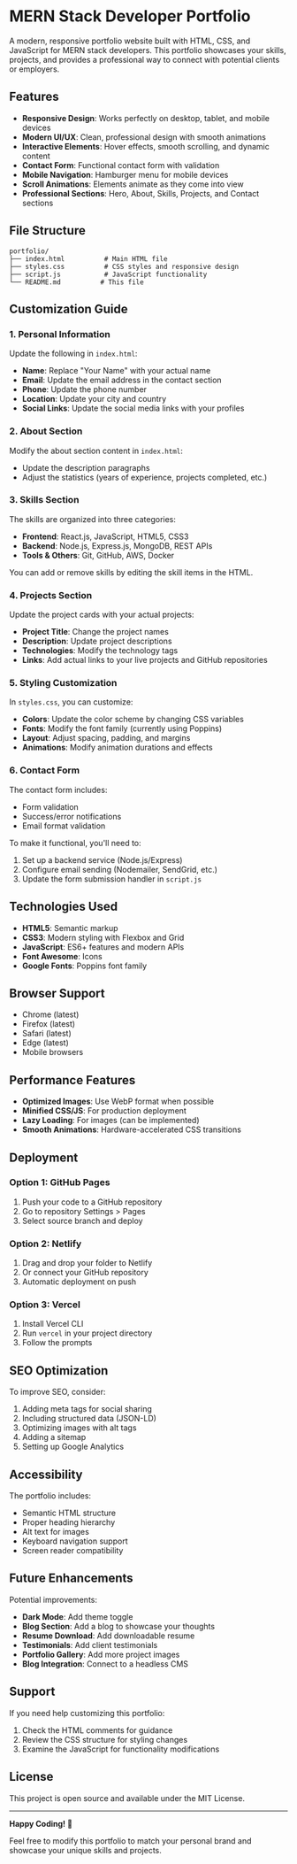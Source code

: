 # MERN Stack Developer Portfolio

A modern, responsive portfolio website built with HTML, CSS, and JavaScript for MERN stack developers. This portfolio showcases your skills, projects, and provides a professional way to connect with potential clients or employers.

## Features

- **Responsive Design**: Works perfectly on desktop, tablet, and mobile devices
- **Modern UI/UX**: Clean, professional design with smooth animations
- **Interactive Elements**: Hover effects, smooth scrolling, and dynamic content
- **Contact Form**: Functional contact form with validation
- **Mobile Navigation**: Hamburger menu for mobile devices
- **Scroll Animations**: Elements animate as they come into view
- **Professional Sections**: Hero, About, Skills, Projects, and Contact sections

## File Structure

```
portfolio/
├── index.html          # Main HTML file
├── styles.css          # CSS styles and responsive design
├── script.js           # JavaScript functionality
└── README.md          # This file
```

## Customization Guide

### 1. Personal Information

Update the following in `index.html`:

- **Name**: Replace "Your Name" with your actual name
- **Email**: Update the email address in the contact section
- **Phone**: Update the phone number
- **Location**: Update your city and country
- **Social Links**: Update the social media links with your profiles

### 2. About Section

Modify the about section content in `index.html`:
- Update the description paragraphs
- Adjust the statistics (years of experience, projects completed, etc.)

### 3. Skills Section

The skills are organized into three categories:
- **Frontend**: React.js, JavaScript, HTML5, CSS3
- **Backend**: Node.js, Express.js, MongoDB, REST APIs
- **Tools & Others**: Git, GitHub, AWS, Docker

You can add or remove skills by editing the skill items in the HTML.

### 4. Projects Section

Update the project cards with your actual projects:
- **Project Title**: Change the project names
- **Description**: Update project descriptions
- **Technologies**: Modify the technology tags
- **Links**: Add actual links to your live projects and GitHub repositories

### 5. Styling Customization

In `styles.css`, you can customize:
- **Colors**: Update the color scheme by changing CSS variables
- **Fonts**: Modify the font family (currently using Poppins)
- **Layout**: Adjust spacing, padding, and margins
- **Animations**: Modify animation durations and effects

### 6. Contact Form

The contact form includes:
- Form validation
- Success/error notifications
- Email format validation

To make it functional, you'll need to:
1. Set up a backend service (Node.js/Express)
2. Configure email sending (Nodemailer, SendGrid, etc.)
3. Update the form submission handler in `script.js`

## Technologies Used

- **HTML5**: Semantic markup
- **CSS3**: Modern styling with Flexbox and Grid
- **JavaScript**: ES6+ features and modern APIs
- **Font Awesome**: Icons
- **Google Fonts**: Poppins font family

## Browser Support

- Chrome (latest)
- Firefox (latest)
- Safari (latest)
- Edge (latest)
- Mobile browsers

## Performance Features

- **Optimized Images**: Use WebP format when possible
- **Minified CSS/JS**: For production deployment
- **Lazy Loading**: For images (can be implemented)
- **Smooth Animations**: Hardware-accelerated CSS transitions

## Deployment

### Option 1: GitHub Pages
1. Push your code to a GitHub repository
2. Go to repository Settings > Pages
3. Select source branch and deploy

### Option 2: Netlify
1. Drag and drop your folder to Netlify
2. Or connect your GitHub repository
3. Automatic deployment on push

### Option 3: Vercel
1. Install Vercel CLI
2. Run `vercel` in your project directory
3. Follow the prompts

## SEO Optimization

To improve SEO, consider:
1. Adding meta tags for social sharing
2. Including structured data (JSON-LD)
3. Optimizing images with alt tags
4. Adding a sitemap
5. Setting up Google Analytics

## Accessibility

The portfolio includes:
- Semantic HTML structure
- Proper heading hierarchy
- Alt text for images
- Keyboard navigation support
- Screen reader compatibility

## Future Enhancements

Potential improvements:
- **Dark Mode**: Add theme toggle
- **Blog Section**: Add a blog to showcase your thoughts
- **Resume Download**: Add downloadable resume
- **Testimonials**: Add client testimonials
- **Portfolio Gallery**: Add more project images
- **Blog Integration**: Connect to a headless CMS

## Support

If you need help customizing this portfolio:
1. Check the HTML comments for guidance
2. Review the CSS structure for styling changes
3. Examine the JavaScript for functionality modifications

## License

This project is open source and available under the MIT License.

---

**Happy Coding! 🚀**

Feel free to modify this portfolio to match your personal brand and showcase your unique skills and projects. 